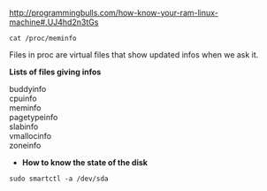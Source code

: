 http://programmingbulls.com/how-know-your-ram-linux-machine#.UJ4hd2n3tGs

```
cat /proc/meminfo
```

Files in proc are virtual files that show updated infos when we ask it.

**Lists of files giving infos**

buddyinfo   
cpuinfo   
meminfo   
pagetypeinfo   
slabinfo   
vmallocinfo   
zoneinfo   


* **How to know the state of the disk**  
``` 
sudo smartctl -a /dev/sda
``` 

